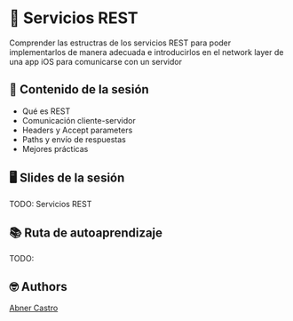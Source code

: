 # 📡 Servicios REST

Comprender las estructras de los servicios REST para poder implementarlos de manera adecuada e introducirlos en el network layer de una app iOS para comunicarse con un servidor



## 💽 Contenido de la sesión

- Qué es REST
- Comunicación cliente-servidor
- Headers y Accept parameters
- Paths y envío de respuestas
- Mejores prácticas

## 🖥 Slides de la sesión
TODO:
Servicios REST


## 📚 Ruta de autoaprendizaje
TODO:

## 🤓 Authors
[Abner Castro](abner.castro@wizeline.com)
